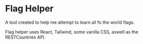 # Flag Helper

A tool created to help me attempt to learn all fo the world flags.

Flag helper uses React, Tailwind, some vanilla CSS, aswell as the RESTCountries API.
